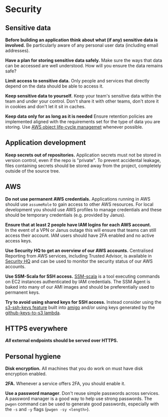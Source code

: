 # Security

## Sensitive data

**Before building an application think about what (if any) sensitive
data is involved.** Be particularly aware of any personal user data
(including email addresses).

**Have a plan for storing sensitive data safely.** Make sure the ways
that data can be accessed are well understood. How will you ensure the
data remains safe?

**Limit access to sensitive data.** Only people and services that
directly depend on the data should be able to access it.

**Keep sensitive data to yourself.** Keep your team's sensitive data
within the team and under your control. Don't share it with other
teams, don't store it in cookies and don't let it sit in caches.

**Keep data only for as long as it is needed** Ensure retention policies are implemented aligned with the requirements set for the type of data you are storing. Use [AWS object life-cycle managemet](https://docs.aws.amazon.com/AmazonS3/latest/dev/object-lifecycle-mgmt.html) whenever possible.

## Application development

**Keep secrets out of repositories.** Application secrets must not be
stored in version control, even if the repo is "private". To prevent
accidental leakage, files containing secrets should be stored away
from the project, completely outside of the source tree.

## AWS

**Do not use permanent AWS credentials.** Applications running in AWS
should use `assumeRole` to gain access to other AWS resources. For
local development you should use AWS profiles to manage credentials
and these should be temporary credentials (e.g. provided by Janus).

**Ensure that at least 2 people have IAM logins for each AWS account.**  
In the event of a VPN or Janus outage this will ensure that teams can
still access their account. IAM users should have 2FA enabled and no
active access keys.

**Use Security HQ to get an overview of our AWS accounts.**
Centralised Reporting from AWS services, including Trusted Advisor, is
available in [Security HQ](https://security-hq.gutools.co.uk) and can be
used to monitor the security status of our AWS accounts.

**Use SSM-Scala for SSH access.**
[SSM-scala](https://github.com/guardian/ssm-scala#ssm-scala) is a tool
executing commands on EC2 instances authenticated by IAM credentials.
The SSM Agent is baked into many of our AMI images and should be
preferentially used to permanent keys.

**Try to avoid using shared keys for SSH access.** Instead consider using
the [s3-ssh-keys feature](https://amigo.gutools.co.uk/roles#s3-ssh-keys)
built into [amigo](https://amigo.gutools.co.uk/) and/or using keys generated
by the [github-keys-to-s3 lambda](https://github.com/guardian/github-keys-to-s3-lambda).

## HTTPS everywhere

**_All_ external endpoints should be served over HTTPS.**

## Personal hygiene

**Disk encryption.** All machines that you do work on must have disk
encryption enabled.

**2FA.** Whenever a service offers 2FA, you should enable it.

**Use a password manager**. Don't reuse simple passwords across
services. A password manager is a good way to help use strong
passwords. The `pwgen` command can be used to generate good passwords,
especially with the `-s` and `-y` flags (`pwgen -sy <length>`).

